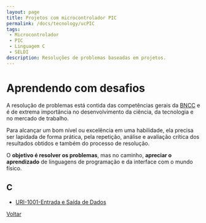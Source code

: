 ```yaml
---
layout: page
title: Projetos com microcontrolador PIC
permalink: /docs/tecnology/ucPIC
tags:
 - Microcontrolador
 - PIC
 - Linguagem C
 - SELDI
description: Resoluções de problemas baseadas em projetos.
---
```


# Aprendendo com desafios

A resolução de problemas está contida das competências gerais da [BNCC]({{site.baseurl}}/docs/#2-pensamento-científico-criativo-e-crítico) e é de extrema importância no desenvolvimento da ciência, da tecnologia e no mercado de trabalho.

Para alcançar um bom nível ou excelência em uma habilidade, ela precisa ser lapidada de forma prática, pela repetição, análise e avaliação crítica dos resultados obtidos e também do processo de resolução.

O **objetivo é resolver os problemas**, mas no caminho, **apreciar o aprendizado** de linguagens de programação e da interface com o mundo físico.

## C
* [URI-1001-Entrada e Saída de Dados]({{site.baseurl}}/2020/uri1001c_entradaSaidaDados)


[Voltar]({{site.baseurl}}/docs/tecnologia)